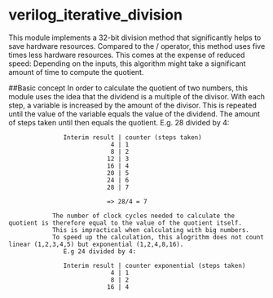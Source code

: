 # verilog_iterative_division
This module implements a 32-bit division method that significantly helps to save hardware resources. Compared to the / operator, this method uses five times less hardware resources. This comes at the expense of reduced speed: Depending on the inputs, this algorithm might take a significant amount of time to compute the quotient.

##Basic concept
In order to calculate the quotient of two numbers, this module uses the idea that the dividend is a multiple of the divisor. 
With each step, a variable is increased by the amount of the divisor. This is repeated until the value of the variable equals the value of the dividend.
                The amount of steps taken until then equals the quotient.
                   E.g. 28 divided by 4:
                   
                   Interim result | counter (steps taken)
                                4 | 1
                                8 | 2
                               12 | 3
                               16 | 4    
                               20 | 5
                               24 | 6
                               28 | 7

                               => 28/4 = 7
                 
                The number of clock cycles needed to calculate the quotient is therefore equal to the value of the quotient itself.
                This is impractical when calculating with big numbers.
                To speed up the calculation, this alogrithm does not count linear (1,2,3,4,5) but exponential (1,2,4,8,16).
                   E.g 24 divided by 4:
                   
                   Interim result | counter exponential (steps taken)
                                4 | 1
                                8 | 2
                               16 | 4 
